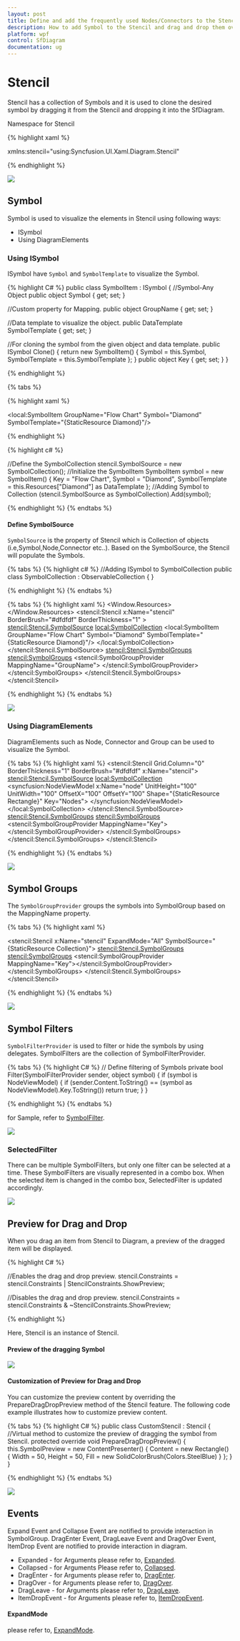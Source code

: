 ```yaml
---
layout: post
title: Define and add the frequently used Nodes/Connectors to the Stencil.
description: How to add Symbol to the Stencil and drag and drop them over the drawing area?
platform: wpf
control: SfDiagram
documentation: ug
---
```


# Stencil

Stencil has a collection of Symbols and it is used to clone the desired symbol by dragging it from the Stencil and dropping it into the SfDiagram.

Namespace for Stencil

{% highlight xaml %}

xmlns:stencil="using:Syncfusion.UI.Xaml.Diagram.Stencil"

{% endhighlight %}

![](Stencil_images/Stencil_img1.PNG)

## Symbol

Symbol is used to visualize the elements in Stencil using following ways:
 
 * ISymbol
 * Using DiagramElements

### Using ISymbol

ISymbol have `Symbol` and `SymbolTemplate` to visualize the Symbol.

{% highlight C# %}
public class SymbolItem : ISymbol
{
 //Symbol-Any Object
 public object Symbol { get; set; }

 //Custom property for Mapping.
 public object GroupName { get; set; }

 //Data template to visualize the object.
 public DataTemplate SymbolTemplate { get; set; }

 //For cloning the symbol from the given object and data template.
 public ISymbol Clone()
 {
  return new SymbolItem()
  {
   Symbol = this.Symbol,
   SymbolTemplate = this.SymbolTemplate
  };
 }
 public object Key { get; set; }
}

{% endhighlight %}

{% tabs %}

{% highlight xaml %}
<DataTemplate x:Key="Diamond">
  <Path Stretch="Fill" Data="M 397.784,287.875L 369.5,316.159L 341.216,287.875L 369.5,259.591L 397.784,287.875 Z" Fill="White"
Stroke="Black" StrokeThickness="1" />
</DataTemplate>

 <local:SymbolItem GroupName="Flow Chart" Symbol="Diamond" SymbolTemplate="{StaticResource Diamond}"/>
 
 {% endhighlight %}
 
 {% highlight c# %}
 
//Define the SymbolCollection
stencil.SymbolSource = new SymbolCollection();
//Initialize the SymbolItem
SymbolItem symbol = new SymbolItem()
{
    Key = "Flow Chart",
    Symbol = "Diamond",
    SymbolTemplate = this.Resources["Diamond"] as DataTemplate
};
//Adding Symbol to Collection
(stencil.SymbolSource as SymbolCollection).Add(symbol);

 {% endhighlight %}
 {% endtabs %}
 
#### Define SymbolSource

`SymbolSource` is the property of Stencil which is Collection of objects (i.e,Symbol,Node,Connector etc..). Based on the SymbolSource, the Stencil will populate the Symbols.

{% tabs %}
{% highlight c# %}
//Adding ISymbol to SymbolCollection
public class SymbolCollection : ObservableCollection<ISymbol>
{
}

{% endhighlight %}
{% endtabs %}

{% tabs %}
{% highlight xaml %}
<Window.Resources>
    <DataTemplate x:Key="Diamond">
        <Path Stretch="Fill" Data="M 397.784,287.875L 369.5,316.159L 341.216,287.875L 369.5,259.591L 397.784,287.875 Z" Fill="White"
Stroke="Black" StrokeThickness="1" />
    </DataTemplate>
</Window.Resources>
<Grid >
    <!--Define the Stencil Element-->
    <stencil:Stencil x:Name="stencil" BorderBrush="#dfdfdf" BorderThickness="1" >
        <!--Initialize the SymbolSource-->
        <stencil:Stencil.SymbolSource>
            <!--Define the SymbolCollection-->
            <local:SymbolCollection>
                <!--Symbol with SymbolTemplate-->
                <local:SymbolItem GroupName="Flow Chart" Symbol="Diamond"  SymbolTemplate="{StaticResource Diamond}"/>
            </local:SymbolCollection>
        </stencil:Stencil.SymbolSource>
        <!--Define the SymbolGroups-->
        <stencil:Stencil.SymbolGroups>
            <stencil:SymbolGroups>
                <stencil:SymbolGroupProvider MappingName="GroupName">
                </stencil:SymbolGroupProvider>
            </stencil:SymbolGroups>
        </stencil:Stencil.SymbolGroups>
    </stencil:Stencil>
</Grid>

{% endhighlight %}
{% endtabs %}


![](Stencil_images/Stencil_img2.PNG)

### Using DiagramElements

DiagramElements such as Node, Connector and Group can be used to visualize the Symbol.
 
 {% tabs %} 
{% highlight xaml %}
<Grid>
    <!--Define the Stencil-->
    <stencil:Stencil Grid.Column="0" BorderThickness="1" BorderBrush="#dfdfdf" x:Name="stencil">
        <!--Initialize the SymbolSource-->
        <stencil:Stencil.SymbolSource>
            <!--Initialize the SymbolCollection-->
     <local:SymbolCollection>
                <!--Define the DiagramElement-Node-->
                <syncfusion:NodeViewModel x:Name="node" UnitHeight="100" UnitWidth="100" OffsetX="100" OffsetY="100" Shape="{StaticResource Rectangle}" Key="Nodes">
                </syncfusion:NodeViewModel>
            </local:SymbolCollection>
        </stencil:Stencil.SymbolSource>
        <!--Initialize the SymbolGroup-->
        <stencil:Stencil.SymbolGroups>
            <stencil:SymbolGroups>
                <!--Map Symbols Using MappingName-->
                <stencil:SymbolGroupProvider MappingName="Key">
                </stencil:SymbolGroupProvider>
            </stencil:SymbolGroups>
        </stencil:Stencil.SymbolGroups>
    </stencil:Stencil>
</Grid>

{% endhighlight %}
{% endtabs %}

![](Stencil_images/Stencil_img17.PNG)

## Symbol Groups

The `SymbolGroupProvider` groups the symbols into SymbolGroup based on the MappingName property.

{% tabs %}
{% highlight xaml %}

<stencil:Stencil x:Name="stencil" ExpandMode="All" 
		         SymbolSource="{StaticResource Collection}">
    <!--Initialize the SymbolGroup-->
    <stencil:Stencil.SymbolGroups>
        <stencil:SymbolGroups>
            <!--Map Symbols Using MappingName-->
            <stencil:SymbolGroupProvider MappingName="Key"></stencil:SymbolGroupProvider>
        </stencil:SymbolGroups>
    </stencil:Stencil.SymbolGroups>
</stencil:Stencil>

{% endhighlight %}
{% endtabs %}

![](Stencil_images/Stencil_img3.PNG)

## Symbol Filters

`SymbolFilterProvider` is used to filter or hide the symbols by using delegates. SymbolFilters are the collection of SymbolFilterProvider.

{% tabs %}
{% highlight C# %}
// Define filtering of Symbols
private bool Filter(SymbolFilterProvider sender, object symbol)
     {
          if (symbol is NodeViewModel)
              {
                  if (sender.Content.ToString() == (symbol as NodeViewModel).Key.ToString())
                  return true;
              }
     }

{% endhighlight %}
{% endtabs %}

for Sample, refer to [SymbolFilter](http://www.syncfusion.com/downloads/support/directtrac/198906/ze/SymbolFilter-1471608955 "SymbolFilter").

![](Stencil_images/Stencil_img12.PNG)

### SelectedFilter

There can be multiple SymbolFilters, but only one filter can be selected at a time. These SymbolFilters are visually represented in a combo box. When the selected item is changed in the combo box, SelectedFilter is updated accordingly.

![](Stencil_images/Stencil_img13.PNG)

## Preview for Drag and Drop

When you drag an item from Stencil to Diagram, a preview of the dragged item will be displayed.

{% highlight C# %}

//Enables the drag and drop preview.
stencil.Constraints = stencil.Constraints | StencilConstraints.ShowPreview;

//Disables the drag and drop preview.
stencil.Constraints = stencil.Constraints & ~StencilConstraints.ShowPreview;

{% endhighlight %}

Here, Stencil is an instance of Stencil.

#### Preview of the dragging Symbol

![](Stencil_images/Stencil_img14.PNG)

#### Customization of Preview for Drag and Drop

You can customize the preview content by overriding the PrepareDragDropPreview method of the Stencil feature. The following code example illustrates how to customize preview content.

{% tabs %}
{% highlight C# %}
public class CustomStencil : Stencil
    {
        //Virtual method to customize the preview of dragging the symbol from Stencil.
        protected override void PrepareDragDropPreview()
        {
            this.SymbolPreview = new ContentPresenter()
            {
                Content = new Rectangle()
                {
                    Width = 50,
                    Height = 50,
                    Fill = new SolidColorBrush(Colors.SteelBlue)
                }
            };
        }
    }

{% endhighlight %}
{% endtabs %}

![](Stencil_images/Stencil_img16.jpeg)

## Events

Expand Event and Collapse Event are notified to provide interaction in SymbolGroup. DragEnter Event, DragLeave Event and DragOver Event, ItemDrop Event are notified to provide interaction in diagram.

* Expanded - for Arguments please refer to, [Expanded](https://help.syncfusion.com/cr/cref_files/wpf/sfdiagram/Syncfusion.SfDiagram.WPF~Syncfusion.UI.Xaml.Diagram.Stencil.Stencil~Expanded_EV.html "Expanded").
* Collapsed - for Arguments Please refer to, [Collapsed](https://help.syncfusion.com/cr/cref_files/wpf/sfdiagram/Syncfusion.SfDiagram.WPF~Syncfusion.UI.Xaml.Diagram.Stencil.Stencil~Collapsed_EV.html "Collapsed").
* DragEnter - for Arguments please refer to, [DragEnter](https://help.syncfusion.com/cr/cref_files/wpf/sfdiagram/Syncfusion.SfDiagram.WPF~Syncfusion.UI.Xaml.Diagram.IGraphInfo~DragEnter_EV.html "DragEnter").
* DragOver - for Arguments please refer to, [DragOver](https://help.syncfusion.com/cr/cref_files/wpf/sfdiagram/Syncfusion.SfDiagram.WPF~Syncfusion.UI.Xaml.Diagram.IGraphInfo~DragOver_EV.html "DragOver").
* DragLeave - for Arguments please refer to, [DragLeave](https://help.syncfusion.com/cr/cref_files/wpf/sfdiagram/Syncfusion.SfDiagram.WPF~Syncfusion.UI.Xaml.Diagram.IGraphInfo~DragLeave_EV.html "DragLeave").
* ItemDropEvent - for Arguments please refer to, [ItemDropEvent](https://help.syncfusion.com/cr/cref_files/wpf/sfdiagram/Syncfusion.SfDiagram.WPF~Syncfusion.UI.Xaml.Diagram.IGraphInfo~ItemDropEvent_EV.html "ItemDropEvent").

#### ExpandMode
 please refer to, [ExpandMode](https://help.syncfusion.com/cr/cref_files/wpf/sfdiagram/Syncfusion.SfDiagram.WPF~Syncfusion.UI.Xaml.Diagram.Stencil.Stencil_members.html "ExpandMode").